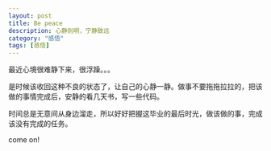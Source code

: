 ```yaml
---
layout: post
title: Be peace
description: 心静则明，宁静致远
category: "感悟"
tags: [感悟]
---
```

最近心境很难静下来，很浮躁。。。

是时候该收回这种不良的状态了，让自己的心静一静。做事不要拖拖拉拉的，把该做的事情完成后，安静的看几天书，写一些代码。

时间总是无意间从身边溜走，所以好好把握这毕业的最后时光，做该做的事，完成该没有完成的任务。

come on!